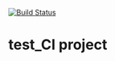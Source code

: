 [![Build Status](https://travis-ci.com/GalRavil/test_CI.svg?branch=master)](https://travis-ci.com/GalRavil/test_CI)

# test_CI project
